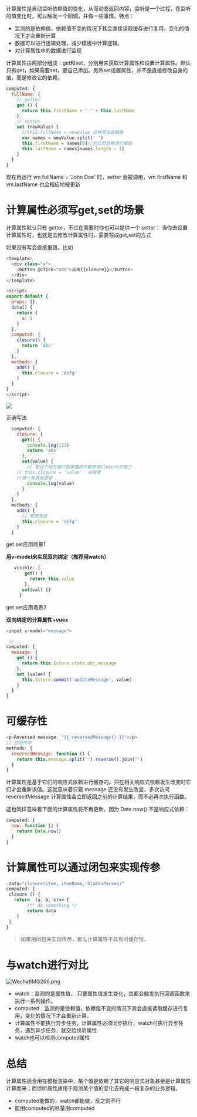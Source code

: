 计算属性是自动监听依赖值的变化，从而动态返回内容，监听是一个过程，在监听的值变化时，可以触发一个回调，并做一些事情。特点：

- 监测的是依赖值，依赖值不变的情况下其会直接读取缓存进行复用，变化的情况下才会重新计算
- 数据可以进行逻辑处理，减少模板中计算逻辑。
- 对计算属性中的数据进行监视

计算属性由两部分组成：get和set，分别用来获取计算属性和设置计算属性。默认只有get，如果需要set，要自己添加。另外set设置属性，并不是直接修改自身的值，而是修改它的依赖。

```javascript
computed: {
  fullName: {
    // getter
    get () {
      return this.firstName + ' ' + this.lastName
    },
    // setter
    set (newValue) {
      //this.fullName = newValue 这种写法会报错
      var names = newValue.split(' ')
      this.firstName = names[0]//对它的依赖进行赋值
      this.lastName = names[names.length - 1]
    }
  }
}

```

现在再运行 vm.fullName = 'John Doe' 时，setter 会被调用，vm.firstName 和 vm.lastName 也会相应地被更新

# 计算属性必须写get,set的场景

计算属性默认只有 getter，不过在需要时你也可以提供一个 setter：
当你去设置计算属性时，也就是去修改计算属性时，需要写成get,set的方式

如果没有写会直接报错，比如

```javascript
<template>
  <div class="a">
    <button @click="add">点击{{closure}}</button>
  </div>
</template>

<script>
export default {
  props: {},
  data() {
    return {
      a: 1
    }
  },
  computed: {
    closure() {
      return 'abc'
    }
  },
  methods: {
    add() {
      this.closure = 'defg'
    }
  }
}
</script>

```

![](https://user-gold-cdn.xitu.io/2020/6/5/17282d0b835e6ebe?w=1136&h=226&f=png&s=36090)

正确写法

```javascript
  computed: {
    closure: {
      get() {
        console.log(123)
        return 'abc'
      },
      set(value) {
        // 那这个地方就只能拿值而不能修改closure的值了
    // this.closure = 'value'  会报错
    //做一些其他逻辑
        console.log(value)
      }
    }
  },
  methods: {
    add() {
      // 修改无效
      this.closure = 'defg'
    }
  }
```

get set应用场景1

**用v-model来实现双向绑定（推荐用watch）**

```javascript
   visible: {
       get() {
         return this.value
       },
      set(val) {}
     }
```

get set应用场景2

**双向绑定的计算属性+vuex**

```javascript
<input v-model="message">

 // ...
computed: {
  message: {
    get () {
      return this.$store.state.obj.message
    },
    set (value) {
      this.$store.commit('updateMessage', value)
    }
  }
}
```

# 可缓存性

```javascript
<p>Reversed message: "{{ reversedMessage() }}"</p>
// 在组件中
methods: {
  reversedMessage: function () {
    return this.message.split('').reverse().join('')
  }
}
```

计算属性是基于它们的响应式依赖进行缓存的。只在相关响应式依赖发生改变时它们才会重新求值。这就意味着只要 message 还没有发生改变，多次访问 reversedMessage 计算属性会立即返回之前的计算结果，而不必再次执行函数。

这也同样意味着下面的计算属性将不再更新，因为 Date.now() 不是响应式依赖：

```javascript
computed: {
  now: function () {
    return Date.now()
  }
}
```

# 计算属性可以通过闭包来实现传参

```javascript
:data="closure(item, itemName, blablaParams)"
computed: {
 closure () {
   return  (a, b, c)=> {
        /** do something */
        return data
    }
 }
}

```

> 如果用闭包来实现传参，那么计算属性不具有可缓存性。

# 与watch进行对比

![WechatIMG266.png](https://user-gold-cdn.xitu.io/2020/6/5/17282d0bee7176b8?w=1352&h=526&f=png&s=157644)

- watch：监测的是属性值， 只要属性值发生变化，其都会触发执行回调函数来执行一系列操作。
- computed：监测的是依赖值，依赖值不变的情况下其会直接读取缓存进行复用，变化的情况下才会重新计算。
- 计算属性不能执行异步任务，计算属性必须同步执行，watch可执行异步任务，遇到异步任务，就交给侦听属性
- watch也可以检测computed属性

# 总结

计算属性适合用在模板渲染中，某个值是依赖了其它的响应式对象甚至是计算属性计算而来；而侦听属性适用于观测某个值的变化去完成一段复杂的业务逻辑。

- computed能做的，watch都能做，反之则不行
- 能用computed的尽量用computed
